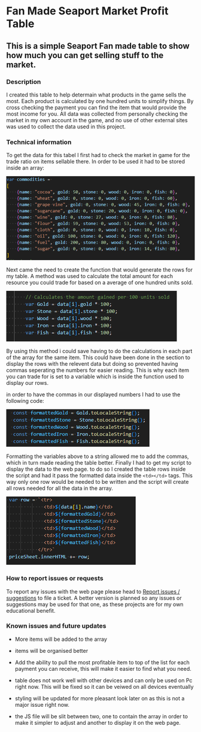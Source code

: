 # Fan Made Seaport Market Profit Table

## This is a simple Seaport Fan made table to show how much you can get selling stuff to the market.

### Description
I created this table to help determain what products in the game sells the most. Each product is calculated by one hundred units to simplify things. By cross checking the payment you can find the item that would provide the most income for you. All data was collected from personally checking the market in my own account in the game, and no use of other external sites was used to collect the data used in this project.

### Technical information

To get the data for this tabel I first had to check the market in game for the trade ratio on items sellable there. In order to be used it had to be stored inside an array:

![Alt text](Images/Source1.PNG)

Next came the need to create the function that would generate the rows for my table. A method was used to calculate the total amount for each resource you could trade for based on a average of one hundred units sold. 

![Alt text](Images/Source2.PNG)

By using this method i could save having to do the calculations in each part of the array for the same item. This could have been done in the section to display the rows with the relevent data but doing so prevented having commas seperating the numbers for easier reading. This is why each item you can trade for is set to a variable which is inside the function used to display our rows.

in order to have the commas in our displayed numbers I had to use the following code:

![Alt text](Images/Source3.PNG)

Formatting the variables above to a string allowed me to add the commas, which in turn made reading the table better. Finally I had to get my script to display the data to the web page. to do so I created the table rows inside the script and had it pass the formatted data inside the `<td></td>` tags. This way only one row would be needed to be written and the script will create all rows needed for all the data in the array.

![Alt text](Images/Source4.PNG)


### How to report issues or requests
To report any issues with the web page please head to [Report issues / suggestions](https://github.com/Danhayes3008/Seaport-market-income/issues) to file a ticket. A better version is planned so any issues or suggestions may be used for that one, as these projects are for my own educational benefit.

### Known issues and future updates
* More items will be added to the array

* items will be organised better

* Add the ability to pull the most profitable item to top of the list for each payment you can receive, this will make it easier to find what you need.

* table does not work well with other devices and can only be used on Pc right now. This will be fixed so it can be veiwed on all devices eventually

* styling will be updated for more pleasant look later on as this is not a major issue right now.

* the JS file will be slit between two, one to contain the array in order to make it simpler to adjust and another to display it on the web page.